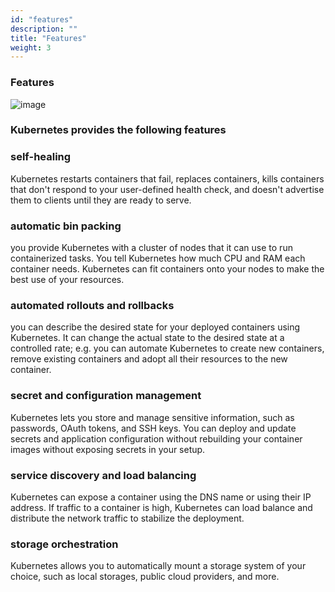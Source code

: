 ```yaml
---
id: "features"
description: ""
title: "Features"
weight: 3
---
```


### Features

![image](features.png)

### Kubernetes provides the following features
### self-healing
Kubernetes restarts containers that fail, replaces containers, kills containers that don't respond to your user-defined health check, and doesn't advertise them to clients until they are ready to serve.

### automatic bin packing
you provide Kubernetes with a cluster of nodes that it can use to run containerized tasks. You tell Kubernetes how much CPU and RAM each container needs. Kubernetes can fit containers onto your nodes to make the best use of your resources.

### automated rollouts and rollbacks
you can describe the desired state for your deployed containers using Kubernetes. It can change the actual state to the desired state at a controlled rate; e.g. you can automate Kubernetes to create new containers, remove existing containers and adopt all their resources to the new container.

### secret and configuration management
Kubernetes lets you store and manage sensitive information, such as passwords, OAuth tokens, and SSH keys. You can deploy and update secrets and application configuration without rebuilding your container images without exposing secrets in your setup.

### service discovery and load balancing
Kubernetes can expose a container using the DNS name or using their IP address. If traffic to a container is high, Kubernetes can load balance and distribute the network traffic to stabilize the deployment.

### storage orchestration
Kubernetes allows you to automatically mount a storage system of your choice, such as local storages, public cloud providers, and more.